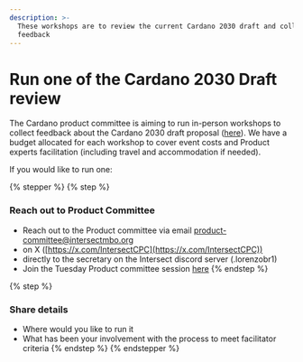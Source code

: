 ```yaml
---
description: >-
  These workshops are to review the current Cardano 2030 draft and collect
  feedback
---
```


# Run one of the Cardano 2030 Draft review

The Cardano product committee is aiming to run in-person workshops to collect feedback about the Cardano 2030 draft proposal ([here](https://product.cardano.intersectmbo.org/vision)). We have a budget allocated for each workshop to cover event costs and Product experts facilitation (including travel and accommodation if needed).

If you would like to run one:

{% stepper %}
{% step %}
### Reach out to Product Committee

* Reach out to the Product committee via email [product-committee@intersectmbo.org](mailto:product-committee@intersectmbo.org)&#x20;
* on X ([https://x.com/IntersectCPC](https://x.com/IntersectCPC))
* directly to the secretary on the Intersect discord server (.lorenzobr1)
* Join the Tuesday Product committee session [here](https://luma.com/intersectProductCommittee)
{% endstep %}

{% step %}
### Share details

* Where would you like to run it
* What has been your involvement with the process to meet facilitator criteria
{% endstep %}
{% endstepper %}

